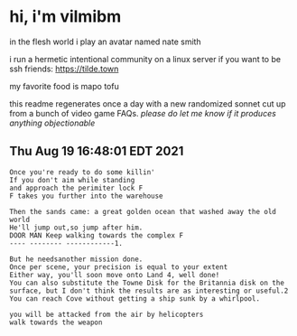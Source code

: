 # hi, i'm vilmibm

in the flesh world i play an avatar named nate smith

i run a hermetic intentional community on a linux server if you want to be ssh friends: https://tilde.town

my favorite food is mapo tofu

this readme regenerates once a day with a new randomized sonnet cut up from a bunch of video game FAQs.
_please do let me know if it produces anything objectionable_

## Thu Aug 19 16:48:01 EDT 2021

    Once you're ready to do some killin'
    If you don't aim while standing
    and approach the perimiter lock F
    F takes you further into the warehouse
    
    Then the sands came: a great golden ocean that washed away the old world
    He'll jump out,so jump after him.
    DOOR MAN Keep walking towards the complex F
    ---- -------- ------------1.
    
    But he needsanother mission done.
    Once per scene, your precision is equal to your extent
    Either way, you'll soon move onto Land 4, well done!
    You can also substitute the Towne Disk for the Britannia disk on the surface, but I don't think the results are as interesting or useful.2 You can reach Cove without getting a ship sunk by a whirlpool.
    
    you will be attacked from the air by helicopters
    walk towards the weapon

